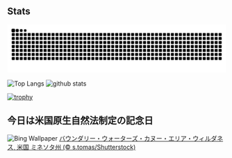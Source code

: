 ## Stats
<picture>
  <source media="(prefers-color-scheme: dark)" srcset="https://raw.githubusercontent.com/ba230t/ba230t/output/github-contribution-grid-snake-dark.svg">
  <source media="(prefers-color-scheme: light)" srcset="https://raw.githubusercontent.com/ba230t/ba230t/output/github-contribution-grid-snake.svg">
  <img alt="github contribution grid snake animation" src="https://raw.githubusercontent.com/ba230t/ba230t/output/github-contribution-grid-snake.svg">
</picture>

<p align="left">
  <img alt="Top Langs" height="150px" src="https://github-readme-stats.vercel.app/api/top-langs/?username=ba230t&layout=compact&theme=transparent" />
  <img alt="github stats" height="150px" src="https://github-readme-stats.vercel.app/api?username=ba230t&theme=transparent" />
</p>

[![trophy](https://github-profile-trophy.vercel.app/?username=ba230t&theme=transparent&column=7)](https://github.com/ryo-ma/github-profile-trophy)


<!-- Bing Wallpaper Start -->
## 今日は米国原生自然法制定の記念日
![Bing Wallpaper](https://www.bing.com/th?id=OHR.MinnesotaWaters_JA-JP5876109313_1920x1080.jpg&rf=LaDigue_1920x1080.jpg&pid=hp)
[バウンダリー・ウォーターズ・カヌー・エリア・ウィルダネス, 米国 ミネソタ州 (© s.tomas/Shutterstock)](https://www.bing.com/search?q=%E3%83%90%E3%82%A6%E3%83%B3%E3%83%80%E3%83%AA%E3%83%BC%E3%83%BB%E3%82%A6%E3%82%A9%E3%83%BC%E3%82%BF%E3%83%BC%E3%82%BA%E3%83%BB%E3%82%AB%E3%83%8C%E3%83%BC%E3%83%BB%E3%82%A8%E3%83%AA%E3%82%A2%E3%83%BB%E3%82%A6%E3%82%A3%E3%83%AB%E3%83%80%E3%83%8D%E3%82%B9&form=hpcapt&filters=HpDate%3a%2220250902_1500%22)
<!-- Bing Wallpaper End -->

